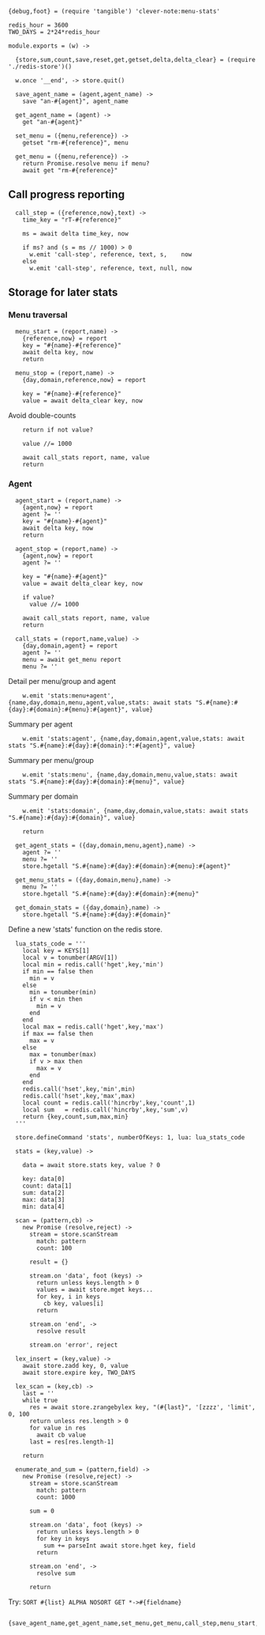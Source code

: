     {debug,foot} = (require 'tangible') 'clever-note:menu-stats'

    redis_hour = 3600
    TWO_DAYS = 2*24*redis_hour

    module.exports = (w) ->

      {store,sum,count,save,reset,get,getset,delta,delta_clear} = (require './redis-store')()

      w.once '__end', -> store.quit()

      save_agent_name = (agent,agent_name) ->
        save "an-#{agent}", agent_name

      get_agent_name = (agent) ->
        get "an-#{agent}"

      set_menu = ({menu,reference}) ->
        getset "rm-#{reference}", menu

      get_menu = ({menu,reference}) ->
        return Promise.resolve menu if menu?
        await get "rm-#{reference}"

Call progress reporting
-----------------------

      call_step = ({reference,now},text) ->
        time_key = "rT-#{reference}"

        ms = await delta time_key, now

        if ms? and (s = ms // 1000) > 0
          w.emit 'call-step', reference, text, s,    now
        else
          w.emit 'call-step', reference, text, null, now

Storage for later stats
-----------------------

### Menu traversal

      menu_start = (report,name) ->
        {reference,now} = report
        key = "#{name}-#{reference}"
        await delta key, now
        return

      menu_stop = (report,name) ->
        {day,domain,reference,now} = report

        key = "#{name}-#{reference}"
        value = await delta_clear key, now

Avoid double-counts

        return if not value?

        value //= 1000

        await call_stats report, name, value
        return

### Agent

      agent_start = (report,name) ->
        {agent,now} = report
        agent ?= ''
        key = "#{name}-#{agent}"
        await delta key, now
        return

      agent_stop = (report,name) ->
        {agent,now} = report
        agent ?= ''

        key = "#{name}-#{agent}"
        value = await delta_clear key, now

        if value?
          value //= 1000

        await call_stats report, name, value
        return

      call_stats = (report,name,value) ->
        {day,domain,agent} = report
        agent ?= ''
        menu = await get_menu report
        menu ?= ''

Detail per menu/group and agent

        w.emit 'stats:menu+agent', {name,day,domain,menu,agent,value,stats: await stats "S.#{name}:#{day}:#{domain}:#{menu}:#{agent}", value}

Summary per agent

        w.emit 'stats:agent', {name,day,domain,agent,value,stats: await stats "S.#{name}:#{day}:#{domain}:*:#{agent}", value}

Summary per menu/group

        w.emit 'stats:menu', {name,day,domain,menu,value,stats: await stats "S.#{name}:#{day}:#{domain}:#{menu}", value}

Summary per domain

        w.emit 'stats:domain', {name,day,domain,value,stats: await stats "S.#{name}:#{day}:#{domain}", value}

        return

      get_agent_stats = ({day,domain,menu,agent},name) ->
        agent ?= ''
        menu ?= ''
        store.hgetall "S.#{name}:#{day}:#{domain}:#{menu}:#{agent}"

      get_menu_stats = ({day,domain,menu},name) ->
        menu ?= ''
        store.hgetall "S.#{name}:#{day}:#{domain}:#{menu}"

      get_domain_stats = ({day,domain},name) ->
        store.hgetall "S.#{name}:#{day}:#{domain}"

Define a new 'stats' function on the redis store.

      lua_stats_code = '''
        local key = KEYS[1]
        local v = tonumber(ARGV[1])
        local min = redis.call('hget',key,'min')
        if min == false then
          min = v
        else
          min = tonumber(min)
          if v < min then
            min = v
          end
        end
        local max = redis.call('hget',key,'max')
        if max == false then
          max = v
        else
          max = tonumber(max)
          if v > max then
            max = v
          end
        end
        redis.call('hset',key,'min',min)
        redis.call('hset',key,'max',max)
        local count = redis.call('hincrby',key,'count',1)
        local sum   = redis.call('hincrby',key,'sum',v)
        return {key,count,sum,max,min}
      '''

      store.defineCommand 'stats', numberOfKeys: 1, lua: lua_stats_code

      stats = (key,value) ->

        data = await store.stats key, value ? 0

        key: data[0]
        count: data[1]
        sum: data[2]
        max: data[3]
        min: data[4]

      scan = (pattern,cb) ->
        new Promise (resolve,reject) ->
          stream = store.scanStream
            match: pattern
            count: 100

          result = {}

          stream.on 'data', foot (keys) ->
            return unless keys.length > 0
            values = await store.mget keys...
            for key, i in keys
              cb key, values[i]
            return

          stream.on 'end', ->
            resolve result

          stream.on 'error', reject

      lex_insert = (key,value) ->
        await store.zadd key, 0, value
        await store.expire key, TWO_DAYS

      lex_scan = (key,cb) ->
        last = ''
        while true
          res = await store.zrangebylex key, "(#{last}", '[zzzz', 'limit', 0, 100
          return unless res.length > 0
          for value in res
            await cb value
          last = res[res.length-1]

        return

      enumerate_and_sum = (pattern,field) ->
        new Promise (resolve,reject) ->
          stream = store.scanStream
            match: pattern
            count: 1000

          sum = 0

          stream.on 'data', foot (keys) ->
            return unless keys.length > 0
            for key in keys
              sum += parseInt await store.hget key, field
            return

          stream.on 'end', ->
            resolve sum

          return

Try: `SORT #{list} ALPHA NOSORT GET *->#{fieldname}`

      {save_agent_name,get_agent_name,set_menu,get_menu,call_step,menu_start,menu_stop,agent_start,agent_stop,call_stats,get_agent_stats,get_menu_stats,get_domain_stats,lex_insert,lex_scan,enumerate_and_sum}
